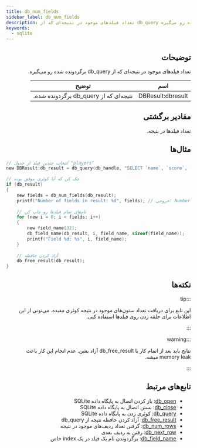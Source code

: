 ```yaml
---
title: db_num_fields
sidebar_label: db_num_fields
description: تعداد فیلدهای موجود در نتیجه‌ای که از db_query برگردونده شده رو می‌گیره.
keywords:
  - sqlite
---
```


<LowercaseNote />

<VersionWarn version='SA-MP 0.3.7 R1' />

<div dir="rtl" style={{ textAlign: "right" }}>

## توضیحات

تعداد فیلدهای موجود در نتیجه‌ای که از db_query برگردونده شده رو می‌گیره.

| اسم        | توضیح                                         |
| ----------- | ---------------------------------------------- |
| DBResult:dbresult | نتیجه‌ای که از db_query برگردونده شده. |

## مقادیر برگشتی

تعداد فیلدها در نتیجه.

## مثال‌ها

</div>

```c
// انتخاب چندین فیلد از جدول "players"
new DBResult:db_result = db_query(db_handle, "SELECT `name`, `score`, `money` FROM `players`");

// چک کن که آیا کوئری موفق بوده
if (db_result)
{
    new fields = db_num_fields(db_result);
    printf("Number of fields in result: %d", fields); // خروجی: Number of fields in result: 3
    
    // نام‌های تمام فیلدها رو چاپ کن
    for (new i = 0; i < fields; i++)
    {
        new field_name[32];
        db_field_name(db_result, i, field_name, sizeof(field_name));
        printf("Field %d: %s", i, field_name);
    }
    
    // آزاد کردن حافظه
    db_free_result(db_result);
}
```

<div dir="rtl" style={{ textAlign: "right" }}>

## نکته‌ها

:::tip

این تابع برای دریافت تعداد ستون‌های موجود در نتیجه کوئری مفیده. می‌تونی از این اطلاعات برای حلقه زدن روی فیلدها استفاده کنی.

:::

:::warning

نتایج باید بعد از اتمام کار با db_free_result آزاد بشن. عدم انجام این کار باعث memory leak میشه.

:::

## تابع‌های مرتبط

- [db_open](db_open): باز کردن اتصال به پایگاه داده SQLite
- [db_close](db_close): بستن اتصال به پایگاه داده SQLite
- [db_query](db_query): کوئری زدن به پایگاه داده SQLite
- [db_free_result](db_free_result): آزاد کردن حافظه نتیجه از db_query
- [db_num_rows](db_num_rows): گرفتن تعداد ردیف‌های موجود در نتیجه
- [db_next_row](db_next_row): رفتن به ردیف بعدی
- [db_field_name](db_field_name): برگردوندن نام یک فیلد در یک index خاص

</div>